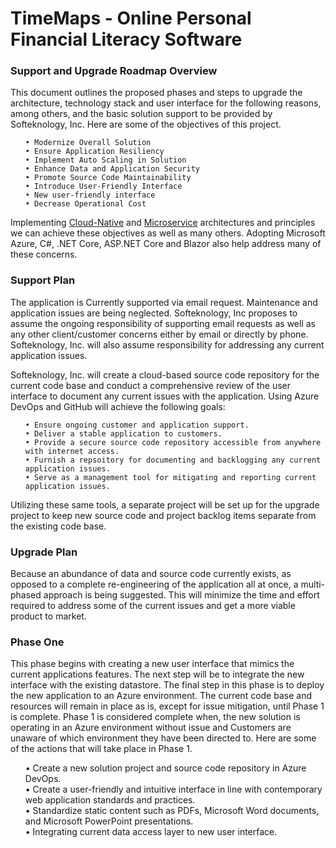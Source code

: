 # TimeMaps - Online Personal Financial Literacy Software

<H3>Support and Upgrade Roadmap Overview</H3>

<p>
  This document outlines the proposed phases and steps to upgrade the architecture, technology stack and user interface for the following reasons, among others, and the basic solution support to be provided by        Softeknology, Inc.  Here are some of the objectives of this project.

  <ul>
    
    • Modernize Overall Solution    
    • Ensure Application Resiliency    
    • Implement Auto Scaling in Solution
    • Enhance Data and Application Security
    • Promote Source Code Maintainability
    • Introduce User-Friendly Interface
    • New user-friendly interface
    • Decrease Operational Cost
    
  </ul>

Implementing  [Cloud-Native](https://learn.microsoft.com/en-us/dotnet/architecture/cloud-native/definition) and [Microservice](https://learn.microsoft.com/en-us/azure/architecture/microservices/) 
architectures and principles we can achieve these objectives as well as many others.  Adopting Microsoft Azure, C#, .NET Core, ASP.NET Core and Blazor also help address many of these concerns.
</p>

<H3>Support Plan</H3>

<p>
  The application is Currently supported via email request.  Maintenance and application issues are being neglected.  Softeknology, Inc proposes to assume the ongoing responsibility of supporting email requests as    well as any other client/customer concerns either by email or directly by phone.  Softeknology, Inc. will also assume responsibility for addressing any current application issues.
</p>

<p>
  Softeknology, Inc. will create a cloud-based source code repository for the current code base and conduct a comprehensive review of the user interface to document any current issues with the application.  Using     Azure DevOps and GitHub will achieve the following goals:

  <ul>

    • Ensure ongoing customer and application support.
    • Deliver a stable application to customers.
    • Provide a secure source code repository accessible from anywhere with internet access.
    • Furnish a repsoitory for documenting and backlogging any current application issues.
    • Serve as a management tool for mitigating and reporting current application issues.

  </ul>

  Utilizing these same tools, a separate project will be set up for the upgrade project to keep new source code and project backlog items separate from the existing code base.
</p>

<H3>Upgrade Plan</H3>

<p>
  Because an abundance of data and source code currently exists, as opposed to a complete re-engineering of the application all at once, a multi-phased approach is being suggested.  This will minimize the time and    effort required to address some of the current issues and get a more viable product to market.
</p>

<H3>Phase One</H3>

<p>
  This phase begins with creating a new user interface that mimics the current applications features.  The next step will be to integrate the new interface with the existing datastore.  The final step in this phase   is to deploy the new application to an Azure environment.  The current code base and resources will remain in place as is, except for issue mitigation, until Phase 1 is complete.  Phase 1 is considered complete     when, the new solution is operating in an Azure environment without issue and Customers are unaware of which environment they have been directed to. Here are some of the actions that will take place in Phase 1.

<ul>

• Create a new solution project and source code repository in Azure DevOps.  
• Create a user-friendly and intuitive interface in line with contemporary web application standards and practices.  
• Standardize static content such as PDFs, Microsoft Word documents, and Microsoft PowerPoint presentations.    
• Integrating current data access layer to new user interface.

</ul>

</p>



